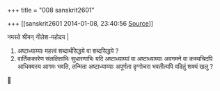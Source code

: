 +++
title = "008 sanskrit2601"

+++
[[sanskrit2601	2014-01-08, 23:40:56 [Source](https://groups.google.com/g/samskrita/c/jjS5B4VNEbY)]]



नमस्ते श्रीमन् नीलेश-महोदय \|  

1.  अष्टाध्याय्याः महत्त्वं शब्दार्थसिद्धये वा शब्दसिद्धये ?  
2.  वार्तिककारेण संलक्षिताभिः सुधारणाभिः यदि अष्टाध्याय्यां वा
    अष्टाध्याय्याः अवगमने वा कस्यचिदपि आधिक्यस्य आगमः भवति, तन्मिता
    अष्टाध्याय्याः अपूर्णता दृग्गोचरा भवतीत्यपि वदितुं शक्यं खलु ?



